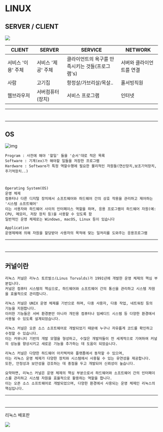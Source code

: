 # LINUX


SERVER / CLIENT
---
<img src="http://wooriac.shop/assets/02/02/1.png" /> 

|CLIENT|SERVER|SERVICE|NETWORK|
|-|-|-|-|
|서비스 '이용' 주체|서비스 '제공' 주체|클라이언트의 욕구를 만족시키는 것들(프로그램's)|서버와 클라이언트를 연결|
|사람|고기집|항정살/가브리살/목살..|홀서빙직원|
|웹브라우저|서버컴퓨터(장치)|서비스 프로그램|인터넷|

---
#
---

OS
---
![img](https://github.com/MY-ALL-LECTURE/LINUX/assets/84259104/4d7ce1ef-884f-4cdd-8e05-09af5485b76f)

```
Program : 사전에 해야 '할일' 들을 '순서'대로 적은 목록
Software : 기계(ex)가 해야할 일들을 저장한 프로그램
Hardware : Software가 특정 역할수행에 필요한 물리적인 자원들(연산장치,보조기억장치,주기억장치..)



Operating System(OS)
운영 체제
컴퓨터나 다른 디지털 장치에서 소프트웨어와 하드웨어 간의 상호 작용을 관리하고 제어하는 '시스템 소프트웨어'
이는 사용자와 하드웨어 사이의 인터페이스 역할을 하며, 응용 프로그램이 하드웨어 자원(예: CPU, 메모리, 저장 장치 등)을 사용할 수 있도록 함
일반적인 운영 체제로는 Windows, macOS, Linux 등이 있습니다

Application
운영제체에 의해 자원을 할당받아 사용자의 목적에 맞는 일처리를 도와주는 응용프로그램

```


---
#
---
커널이란
---
```
리눅스 커널은 리누스 토르발스(Linus Torvalds)가 1991년에 개발한 운영 체제의 핵심 부분입니다.
커널은 컴퓨터 시스템의 핵심으로, 하드웨어와 소프트웨어 간의 통신을 관리하고 시스템 자원을 효율적으로 관리합니다.

리눅스 커널은 UNIX 운영 체제를 기반으로 하며, 다중 사용자, 다중 작업, 네트워킹 등의 기능을 지원합니다.
이러한 기능들은 서버 환경뿐만 아니라 개인용 컴퓨터나 임베디드 시스템 등 다양한 환경에서 사용될 수 있도록 설계되었습니다.

리눅스 커널은 오픈 소스 소프트웨어로 개발되었기 때문에 누구나 자유롭게 코드를 확인하고 수정할 수 있습니다.
이는 커뮤니티 기반의 개발 모델을 형성하고, 수많은 개발자들이 전 세계적으로 기여하여 커널의 성능을 향상시키고 새로운 기능을 추가하는 데 도움이 되었습니다.

리눅스 커널은 다양한 하드웨어 아키텍처와 플랫폼에서 동작할 수 있으며,
이는 리눅스 운영 체제가 다양한 장치와 시스템에서 사용될 수 있는 유연성을 제공합니다.
또한, 안정성과 보안성을 강조하는 데 중점을 두고 개발되어 신뢰성이 높습니다.

요약하면, 리눅스 커널은 운영 체제의 핵심 부분으로서 하드웨어와 소프트웨어 간의 인터페이스를 관리하고 시스템 자원을 효율적으로 활용하는 역할을 합니다.
이는 오픈 소스 소프트웨어로 개발되었으며, 다양한 환경에서 사용되는 운영 체제인 리눅스의 핵심입니다.

```

---
#
---

리눅스 배포판

<img src="4 [개념] 리눅스 배포판" />
 
